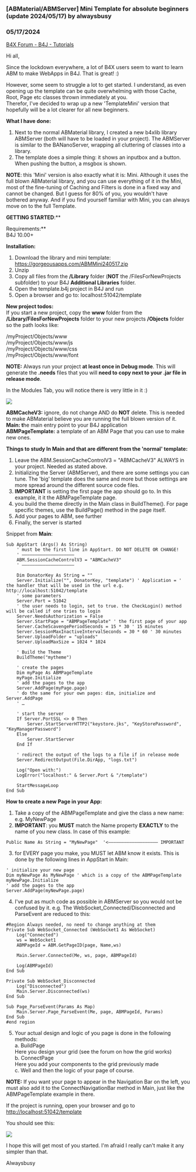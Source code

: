 ### [ABMaterial/ABMServer] Mini Template for absolute beginners (update 2024/05/17) by alwaysbusy
### 05/17/2024
[B4X Forum - B4J - Tutorials](https://www.b4x.com/android/forum/threads/117237/)

Hi all,  
  
Since the lockdown everywhere, a lot of B4X users seem to want to learn ABM to make WebApps in B4J. That is great! :)  
  
However, some seem to struggle a lot to get started. I understand, as even opening up the template can be quite overwhelming with those Cache, Root, Page etc classes thrown immediately at you.  
Therefor, I've decided to wrap up a new 'TemplateMini' version that hopefully will be a lot clearer for all new beginners.  
  
**What I have done:**  
1. Next to the normal ABMaterial library, I created a new b4xlib library ABMServer (both will have to be loaded in your project). The ABMServer is similar to the BANanoServer, wrapping all cluttering of classes into a library.  
2. The template does a simple thing: it shows an inputbox and a button. When pushing the button, a msgbox is shown.  
  
**NOTE**: this 'Mini' version is also exactly what it is: Mini. Although it uses the full blown ABMaterial library, and you can use everything of it in the Mini, most of the fine-tuning of Caching and Filters is done in a fixed way and cannot be changed. But I guess for 80% of you, you wouldn't have bothered anyway. And if you find yourself familiar with Mini, you can always move on to the full Template.  
  
**GETTING STARTED**:**  
  
Requirements:**  
B4J 10.00+  
  
**Installation:**  
1. Download the library and mini template: <https://gorgeousapps.com/ABMMini240517.zip>  
2. Unzip  
3. Copy all files from the **/Library** folder (**NOT** the /FilesForNewProjects subfolder) to your B4J **Additional Libraries** folder.  
4. Open the template.b4j project in B4J and run  
5. Open a browser and go to: localhost:51042/template  
  
**New project todos:**  
If you start a new project, copy the **www** folder from the **/Library/FilesForNewProjects** folder to your new projects **/Objects** folder so the path looks like:  
  
/myProject/Objects/www  
/myProject/Objects/www/js  
/myProject/Objects/www/css  
/myProject/Objects/www/font  
  
**NOTE:** Always run your project **at least once in Debug mode**. This will generate the **.needs** files that you will **need to copy next to your .jar file in release mode**.  
  
In the Modules Tab, you will notice there is very little in it :)  
  
![](https://www.b4x.com/android/forum/attachments/93155)  
  
**ABMCacheV3:** ignore, do not change AND do **NOT** delete. This is needed to make ABMaterial believe you are running the full blown version of it.  
**Main: t**he main entry point to your B4J application  
**ABMPageTemplate:** a template of an ABM Page that you can use to make new ones.  
  
**Things to study In Main and that are different from the 'normal' template:**  
1. Leave the ABM.SessionCacheControlV3 = "ABMCacheV3" ALWAYS in your project. Needed as stated above.  
2. Initializing the Server (ABMServer), and there are some settings you can tune. The 'big' template does the same and more but those settings are more spread around the different source code files.  
3. **IMPORTANT** is setting the first page the app should go to. In this example, it it the ABMPageTemplate page.  
4. you build the theme directly in the Main class in BuildTheme(). For page specific themes, use the BuildPage() method in the page itself.  
5. Add your pages to ABM, see further  
6. Finally, the server is started  
  
Snippet from **Main**:  

```B4X
Sub AppStart (Args() As String)  
    ' must be the first line in AppStart. DO NOT DELETE OR CHANGE!  
    ' ————————————————————  
    ABM.SessionCacheControlV3 = "ABMCacheV3"  
    ' ————————————————————  
  
    Dim DonatorKey As String = ""  
    Server.Initialize("", DonatorKey, "template") ' Application = ' the handler that will be used in the url e.g. http://localhost:51042/template  
    ' some parameters  
    Server.Port = 51042  
    ' the user needs to login, set to true. the CheckLogin() method will be called if one tries to login  
    Server.NeedsAuthorization = False  
    Server.StartPage = "ABMPageTemplate" ' the first page of your app  
    Server.CacheScavengePeriodSeconds = 15 * 30 ' 15 minutes  
    Server.SessionMaxInactiveIntervalSeconds = 30 * 60 ' 30 minutes  
    Server.UploadFolder = "uploads"  
    Server.UploadMaxSize = 1024 * 1024  
  
    ' Build the Theme  
    BuildTheme("mytheme")  
  
    ' create the pages  
    Dim myPage As ABMPageTemplate  
    myPage.Initialize  
    ' add the pages to the app  
    Server.AddPage(myPage.page)  
    ' do the same for your own pages: dim, initialize and Server.AddPage  
    ' …  
  
    ' start the server  
    If Server.PortSSL <> 0 Then  
        Server.StartServerHTTP2("keystore.jks", "KeyStorePassword", "KeyManagerPassword")  
    Else  
        Server.StartServer  
    End If  
  
    ' redirect the output of the logs to a file if in release mode  
    Server.RedirectOutput(File.DirApp, "logs.txt")  
   
    Log("Open with:")  
    LogError("localhost:" & Server.Port & "/template")  
   
    StartMessageLoop  
End Sub
```

  
  
**How to create a new Page in your App:**  
1. Take a copy of the ABMPageTemplate and give the class a new name: e.g. MyNewPage  
2. **IMPORTANT**: you **MUST** match the Name property **EXACTLY** to the name of you new class. In case of this example:  

```B4X
Public Name As String = "MyNewPage"  '<——————————————————– IMPORTANT
```

  
3. for EVERY page you make, you MUST let ABM know it exists. This is done by the following lines in AppStart in Main:  

```B4X
' initialize your new page  
Dim myNewPage As MyNewPage ' which is a copy of the ABMPageTemplate  
myNewPage.Initialize  
' add the pages to the app  
Server.AddPage(myNewPage.page)
```

  
4. I've put as much code as possible in ABMServer so you would not be confused by it. e.g. The WebSocket\_Connected/Disconnected and ParseEvent are reduced to this:  

```B4X
#Region Always needed, no need to change anything at them  
Private Sub WebSocket_Connected (WebSocket1 As WebSocket)  
    Log("Connected")  
    ws = WebSocket1  
    ABMPageId = ABM.GetPageID(page, Name,ws)  
  
    Main.Server.Connected(Me, ws, page, ABMPageId)  
  
    Log(ABMPageId)  
End Sub  
  
Private Sub WebSocket_Disconnected  
    Log("Disconnected")  
    Main.Server.Disconnected(ws)  
End Sub  
  
Sub Page_ParseEvent(Params As Map)  
    Main.Server.Page_ParseEvent(Me, page, ABMPageId, Params)  
End Sub  
#end region
```

  
5. Your actual design and logic of you page is done in the following methods:  
a. BuildPage  
Here you design your grid (see the forum on how the grid works)  
b. ConnectPage  
Here you add your components to the grid previously made  
c. Well and then the logic of your page of course.  
  
**NOTE:** If you want your page to appear in the Navigation Bar on the left, you must also add it to the ConnectNavigationBar method in Main, just like the ABMPageTemplate example in there.  
  
If the project is running, open your browser and go to <http://localhost:51042/template>  
  
You should see this:  
  
![](https://www.b4x.com/android/forum/attachments/93173)  
  
I hope this will get most of you started. I'm afraid I really can't make it any simpler than that.  
  
Alwaysbusy